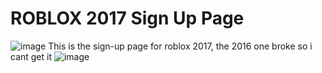 # ROBLOX 2017 Sign Up Page
![image](https://github.com/user-attachments/assets/ec44aaa0-d062-48b7-b60d-e3861d69930c)
This is the sign-up page for roblox 2017, the 2016 one broke so i cant get it
![image](https://github.com/user-attachments/assets/50603fba-cb6f-49f2-b4ff-20f9592200b6)
